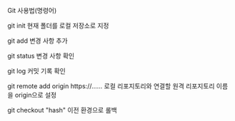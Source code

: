 Git 사용법(명령어)

git init
현재 폴더를 로컬 저장소로 지정

git add
변경 사항 추가

git status
변경 사항 확인

git log
커밋 기록 확인

git remote add origin https://......
로컬 리포지토리와 연결할 원격 리포지토리 이름을 origin으로 설정

git checkout "hash"
이전 환경으로 롤백